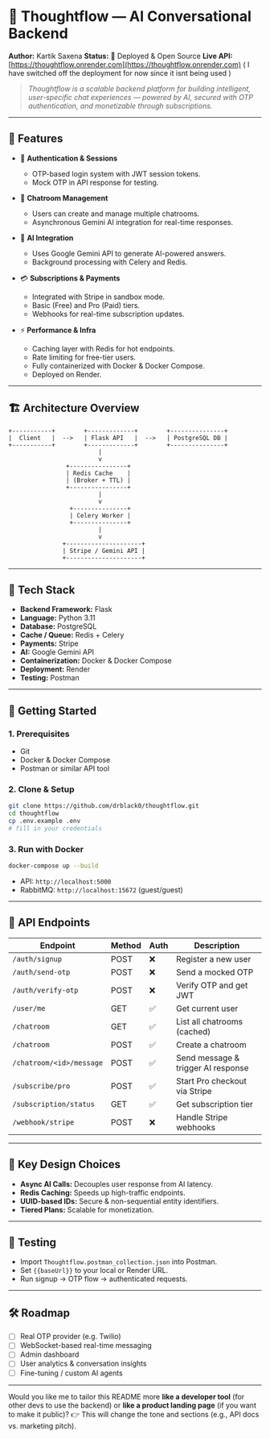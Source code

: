 
# 🧠 Thoughtflow — AI Conversational Backend

**Author:** Kartik Saxena
**Status:** 🚀 Deployed & Open Source
**Live API:** [https://thoughtflow.onrender.com](https://thoughtflow.onrender.com) ( I have switched off the deployment for now since it isnt being used )

> *Thoughtflow is a scalable backend platform for building intelligent, user-specific chat experiences — powered by AI, secured with OTP authentication, and monetizable through subscriptions.*

---

## 🌟 Features

* 🔐 **Authentication & Sessions**

  * OTP-based login system with JWT session tokens.
  * Mock OTP in API response for testing.

* 💬 **Chatroom Management**

  * Users can create and manage multiple chatrooms.
  * Asynchronous Gemini AI integration for real-time responses.

* 🧠 **AI Integration**

  * Uses Google Gemini API to generate AI-powered answers.
  * Background processing with Celery and Redis.

* 💳 **Subscriptions & Payments**

  * Integrated with Stripe in sandbox mode.
  * Basic (Free) and Pro (Paid) tiers.
  * Webhooks for real-time subscription updates.

* ⚡ **Performance & Infra**

  * Caching layer with Redis for hot endpoints.
  * Rate limiting for free-tier users.
  * Fully containerized with Docker & Docker Compose.
  * Deployed on Render.

---

## 🏗️ Architecture Overview

```
+-----------+        +-------------+        +---------------+
|  Client   |  -->   | Flask API   |  -->   | PostgreSQL DB |
+-----------+        +-------------+        +---------------+
                         |
                         v
                +----------------+
                | Redis Cache    |
                | (Broker + TTL) |
                +----------------+
                         |
                         v
                 +---------------+
                 | Celery Worker |
                 +---------------+
                         |
                         v
               +---------------------+
               | Stripe / Gemini API |
               +---------------------+
```

---

## 🧰 Tech Stack

* **Backend Framework:** Flask
* **Language:** Python 3.11
* **Database:** PostgreSQL
* **Cache / Queue:** Redis + Celery
* **Payments:** Stripe
* **AI:** Google Gemini API
* **Containerization:** Docker & Docker Compose
* **Deployment:** Render
* **Testing:** Postman

---

## 🚀 Getting Started

### 1. Prerequisites

* Git
* Docker & Docker Compose
* Postman or similar API tool

### 2. Clone & Setup

```bash
git clone https://github.com/drblack0/thoughtflow.git
cd thoughtflow
cp .env.example .env
# fill in your credentials
```

### 3. Run with Docker

```bash
docker-compose up --build
```

* API: `http://localhost:5000`
* RabbitMQ: `http://localhost:15672` (guest/guest)

---

## 📡 API Endpoints

| Endpoint                 | Method | Auth | Description                        |
| ------------------------ | ------ | ---- | ---------------------------------- |
| `/auth/signup`           | POST   | ❌    | Register a new user                |
| `/auth/send-otp`         | POST   | ❌    | Send a mocked OTP                  |
| `/auth/verify-otp`       | POST   | ❌    | Verify OTP and get JWT             |
| `/user/me`               | GET    | ✅    | Get current user                   |
| `/chatroom`              | GET    | ✅    | List all chatrooms (cached)        |
| `/chatroom`              | POST   | ✅    | Create a chatroom                  |
| `/chatroom/<id>/message` | POST   | ✅    | Send message & trigger AI response |
| `/subscribe/pro`         | POST   | ✅    | Start Pro checkout via Stripe      |
| `/subscription/status`   | GET    | ✅    | Get subscription tier              |
| `/webhook/stripe`        | POST   | ❌    | Handle Stripe webhooks             |

---

## 🧠 Key Design Choices

* **Async AI Calls:** Decouples user response from AI latency.
* **Redis Caching:** Speeds up high-traffic endpoints.
* **UUID-based IDs:** Secure & non-sequential entity identifiers.
* **Tiered Plans:** Scalable for monetization.

---

## 🧪 Testing

* Import `Thoughtflow.postman_collection.json` into Postman.
* Set `{{baseUrl}}` to your local or Render URL.
* Run signup → OTP flow → authenticated requests.

---

## 🛠️ Roadmap

* [ ] Real OTP provider (e.g. Twilio)
* [ ] WebSocket-based real-time messaging
* [ ] Admin dashboard
* [ ] User analytics & conversation insights
* [ ] Fine-tuning / custom AI agents

---

Would you like me to tailor this README more **like a developer tool** (for other devs to use the backend) or **like a product landing page** (if you want to make it public)?
👉 This will change the tone and sections (e.g., API docs vs. marketing pitch).
